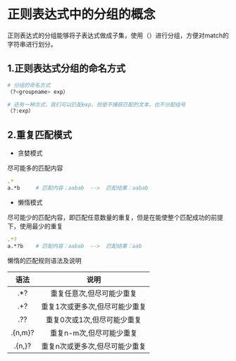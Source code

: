 # 正则表达式中的分组的概念

正则表达式的分组能够将子表达式做成子集，使用（）进行分组，方便对match的字符串进行划分。

## 1.正则表达式分组的命名方式

  ```sh
  # 分组的命名方式
  （?<groupname> exp）

  # 还有一种方式，我们可以匹配exp，但是不捕获匹配的文本，也不分配组号
  （?:exp）
  ```

## 2.重复匹配模式

  - 贪婪模式

  尽可能多的匹配内容

  ```sh
  .*
  a.*b     # 匹配内容：aabab  -->  匹配结果：aabab
  ```


  - 懒惰模式

  尽可能少的匹配内容，即匹配任意数量的重复，但是在能使整个匹配成功的前提下，使用最少的重复

  ```sh
  .*?
  a.*?b    # 匹配内容：aabab  -->  匹配结果：aab
  ```

懒惰的匹配规则语法及说明

|语法|说明|
|:---:|:---:|
|.*?|重复任意次,但尽可能少重复|
|.+?|重复1次或更多次,但尽可能少重复|
|.??|重复0次或1次,但尽可能少重复|
|.{n,m}?|重复n-m次,但尽可能少重复|
|.{n,}?|重复n次或更多次,但尽可能少重复|
